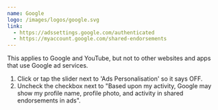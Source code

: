 ```yaml
---
name: Google
logo: /images/logos/google.svg
link:
  - https://adssettings.google.com/authenticated
  - https://myaccount.google.com/shared-endorsements
---
```

This applies to Google and YouTube, but not to other websites and apps that use Google ad services.

1. Click or tap the slider next to 'Ads Personalisation' so it says OFF.
2. Uncheck the checkbox next to "Based upon my activity, Google may show my profile name, profile photo, and activity in shared endorsements in ads".